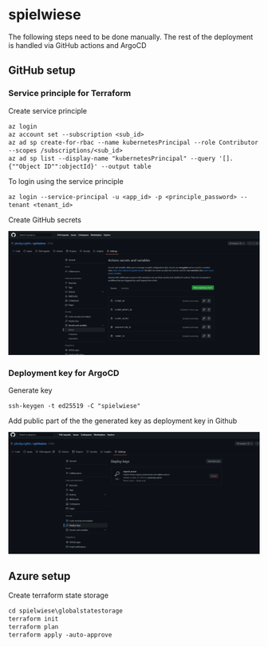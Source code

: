 # spielwiese

The following steps need to be done manually. The rest of the deployment is handled via GitHub actions and ArgoCD

## GitHub setup

### Service principle for Terraform

Create service principle

```shell
az login
az account set --subscription <sub_id>
az ad sp create-for-rbac --name kubernetesPrincipal --role Contributor --scopes /subscriptions/<sub_id>
az ad sp list --display-name "kubernetesPrincipal" --query '[].{""Object ID"":objectId}' --output table
```

To login using the service principle

```shell
az login --service-principal -u <app_id> -p <principle_password> --tenant <tenant_id>
```

Create GitHub secrets

![image](docs/secrets.png)

### Deployment key for ArgoCD

Generate key

```shell
ssh-keygen -t ed25519 -C "spielwiese"
```

Add public part of the the generated key as deployment key in Github

![image](docs/deployment_key.png)

## Azure setup

Create terraform state storage

```shell
cd spielwiese\globalstatestorage
terraform init
terraform plan
terraform apply -auto-approve
```
